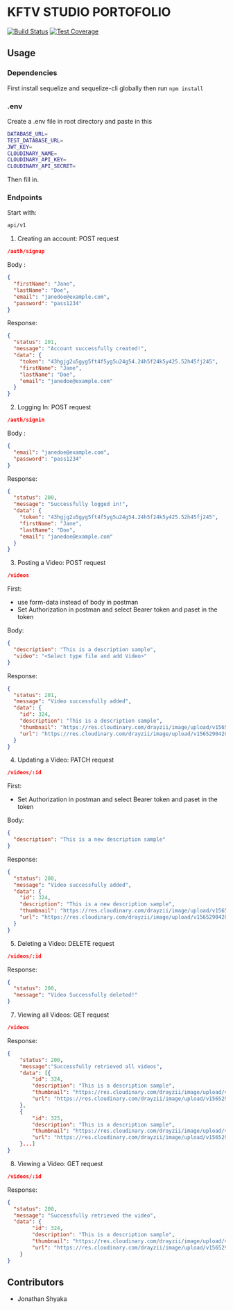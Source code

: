 # KFTV STUDIO PORTOFOLIO
[![Build Status](https://travis-ci.com/drayzii/kftv-studio-port.svg?token=QJSgEadXdEUhi3SnYStj&branch=develop)](https://travis-ci.com/drayzii/kftv-studio-port)
[![Test Coverage](https://api.codeclimate.com/v1/badges/9d3eb14117a045c43b1d/test_coverage)](https://codeclimate.com/github/drayzii/kftv-studio-port/test_coverage)

## Usage

### Dependencies

First install sequelize and sequelize-cli globally then run `npm install`

### .env

Create a .env file in root directory and paste in this

```sh
DATABASE_URL=
TEST_DATABASE_URL=
JWT_KEY=
CLOUDINARY_NAME=
CLOUDINARY_API_KEY=
CLOUDINARY_API_SECRET=
```
Then fill in.

### Endpoints

Start with: 
```sh
api/v1
```

1. Creating an account: POST request

```json
/auth/signup
```

Body :

```json
{
  "firstName": "Jane",
  "lastName": "Doe",
  "email": "janedoe@example.com",
  "password": "pass1234"
}
```

Response:

```json
{
  "status": 201,
  "message": "Account successfully created!",
  "data": {
    "token": "43hgjg2u5gyg5ft4f5yg5u24g54.24h5f24k5y425.52h45fj245",
    "firstName": "Jane",
    "lastName": "Doe",
    "email": "janedoe@example.com"
  }
}
```

2. Logging In: POST request

```json
/auth/signin
```

Body :

```json
{
  "email": "janedoe@example.com",
  "password": "pass1234"
}
```

Response:

```json
{
  "status": 200,
  "message": "Successfully logged in!",
  "data": {
    "token": "43hgjg2u5gyg5ft4f5yg5u24g54.24h5f24k5y425.52h45fj245",
    "firstName": "Jane",
    "lastName": "Doe",
    "email": "janedoe@example.com"
  }
}
```

3. Posting a Video: POST request

```json
/videos
```

First:
- use form-data instead of body in postman
- Set Authorization in postman and select Bearer token and paset in the token

Body:

```json
{
  "description": "This is a description sample",
  "video": "<Select type file and add Video>"
}
```

Response:

```json
{
  "status": 201,
  "message": "Video successfully added",
  "data": {
    "id": 324,
    "description": "This is a description sample",
    "thumbnail": "https://res.cloudinary.com/drayzii/image/upload/v1565290420/fssr8ssftpgqqg6p2d7k.jpg",
    "url": "https://res.cloudinary.com/drayzii/image/upload/v1565290420/fssr8ssftpgqqg6p2d7k.mp4",
  }
}
```

4. Updating a Video: PATCH request

```json
/videos/:id
```

First:
- Set Authorization in postman and select Bearer token and paset in the token

Body:

```json
{
  "description": "This is a new description sample"
}
```

Response:

```json
{
  "status": 200,
  "message": "Video successfully added",
  "data": {
    "id": 324,
    "description": "This is a new description sample",
    "thumbnail": "https://res.cloudinary.com/drayzii/image/upload/v1565290420/fssr8ssftpgqqg6p2d7k.jpg",
    "url": "https://res.cloudinary.com/drayzii/image/upload/v1565290420/fssr8ssftpgqqg6p2d7k.mp4",
  }
}
```

5. Deleting a Video: DELETE request

```json
/videos/:id
```

Response:

```json
{
  "status": 200,
  "message": "Video Successfully deleted!"
}
```

7. Viewing all Videos: GET request

```json
/videos
```

Response:

```json
{
    "status": 200,
    "message":"Successfully retrieved all videos",
    "data": [{
        "id": 324,
        "description": "This is a description sample",
        "thumbnail": "https://res.cloudinary.com/drayzii/image/upload/v1565290420/fssr8ssftpgqqg6p2d7k.jpg",
        "url": "https://res.cloudinary.com/drayzii/image/upload/v1565290420/fssr8ssftpgqqg6p2d7k.mp4",
    },
    {
        "id": 325,
        "description": "This is a description sample",
        "thumbnail": "https://res.cloudinary.com/drayzii/image/upload/v1565290420/fssr8ssftpgqqg6p2d7k.jpg",
        "url": "https://res.cloudinary.com/drayzii/image/upload/v1565290420/fssr8ssftpgqqg6p2d7k.mp4",
    }...]
}
```

8. Viewing a Video: GET request

```json
/videos/:id
```

Response:

```json
{
  "status": 200,
  "message": "Successfully retrieved the video",
  "data": {
        "id": 324,
        "description": "This is a description sample",
        "thumbnail": "https://res.cloudinary.com/drayzii/image/upload/v1565290420/fssr8ssftpgqqg6p2d7k.jpg",
        "url": "https://res.cloudinary.com/drayzii/image/upload/v1565290420/fssr8ssftpgqqg6p2d7k.mp4",
    }
}
```

## Contributors

- Jonathan Shyaka